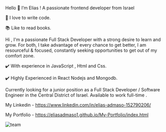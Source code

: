 Hello 👋 I’m Elias !
A passionate frontend developer from Israel

💪 I love to write code.

📚 Like to read books.

Hi , I'm a passionate Full Stack Developer with a strong desire to learn and grow. For both, I take advantage of every chance to get better, I am resourceful & focused, constantly seeking opportunities to get out of my comfort zone.

✔️ With experience in JavaScript , Html and Css.

✔️ Highly Experienced in React Nodejs and Mongodb.

Currently looking for a junior position as a Full Stack Developer / Software Engineer in the Central District of Israel. Available to work full-time .

My Linkedin - https://www.linkedin.com/in/elias-admaso-152790206/

My Portfolio - https://eliasadmaso1.github.io/My-Portfolio/index.html

![team](https://user-images.githubusercontent.com/76824469/169256203-6b719b69-6919-4273-93d5-02ec08d44161.jpeg)

